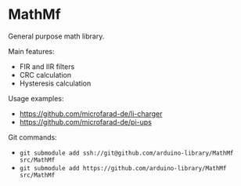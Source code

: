 # MathMf

General purpose math library. 

Main features:

* FIR and IIR filters
* CRC calculation
* Hysteresis calculation

Usage examples:

* https://github.com/microfarad-de/li-charger
* https://github.com/microfarad-de/pi-ups

Git commands:

* `git submodule add ssh://git@github.com/arduino-library/MathMf src/MathMf`
* `git submodule add https://github.com/arduino-library/MathMf src/MathMf`
